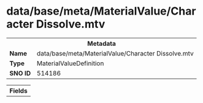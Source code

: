 <h1>data/base/meta/MaterialValue/Character Dissolve.mtv</h1><table><tr><th colspan="100%">Metadata</th></tr><tr><td><b>Name</b></td><td>data/base/meta/MaterialValue/Character Dissolve.mtv</td></tr><tr><td><b>Type</b></td><td>MaterialValueDefinition</td></tr><tr><td><b>SNO ID</b></td><td>514186</td></tr></table>

<table><tr><th colspan="100%">Fields</th></tr></table>

